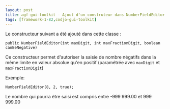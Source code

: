 ```yaml
---
layout: post
title: agf-gui-toolkit - Ajout d'un construteur dans NumberFieldEditor
tags: [framework-1-82,codjo-gui-toolkit]
---
```

Le constructeur suivant a été ajouté dans cette classe :
```
public NumberFieldEditor(int maxDigit, int maxFractionDigit, boolean canBeNegative)
```
Ce constructeur permet d'autoriser la saisie de nombre négatifs dans la même limite en valeur absolue qu'en positif (paramétrée avec ```maxDigit``` et ```maxFractionDigit```)

Exemple:

```
NumberFieldEditor(8, 2, true);
```

Le nombre qui pourra être saisi est compris entre -999 999.00 et 999 999.00